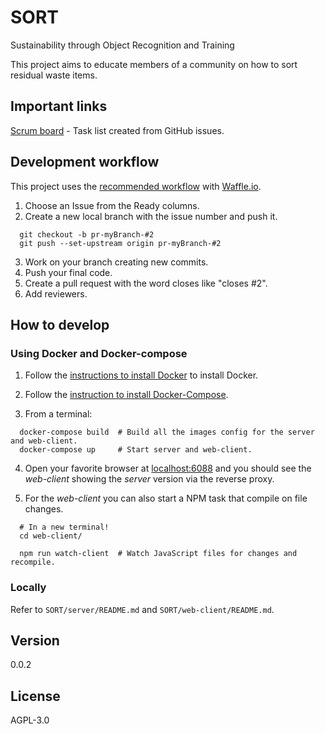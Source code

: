 # SORT
Sustainability through Object Recognition and Training

This project aims to educate members of a community on how to sort residual waste items.

## Important links
[Scrum board](https://waffle.io/SORT-ETS/SORT) - Task list created from GitHub issues.

## Development workflow
This project uses the [recommended workflow](https://github.com/waffleio/waffle.io/wiki/Recommended-Workflow-Using-Pull-Requests-&-Automatic-Work-Tracking) with [Waffle.io](https://waffle.io/SORT-ETS/SORT).

1. Choose an Issue from the Ready columns.
2. Create a new local branch with the issue number and push it.

  ```
  	git checkout -b pr-myBranch-#2
  	git push --set-upstream origin pr-myBranch-#2
  ```
3. Work on your branch creating new commits.
4. Push your final code.
5. Create a pull request with the word closes like "closes #2".
6. Add reviewers.

## How to develop

### Using Docker and Docker-compose

1. Follow the [instructions to install Docker](https://docs.docker.com/engine/installation/) to install Docker.

2. Follow the [instruction to install Docker-Compose](https://docs.docker.com/compose/install/).

3. From a terminal:

```shell
  docker-compose build  # Build all the images config for the server and web-client.
  docker-compose up     # Start server and web-client.
```

4. Open your favorite browser at [localhost:6088](localhost:6088) and you should see the _web-client_ showing the _server_ version via the reverse proxy.

5. For the _web-client_ you can also start a NPM task that compile on file changes.

```shell
  # In a new terminal!
  cd web-client/

  npm run watch-client  # Watch JavaScript files for changes and recompile.
```

### Locally

Refer to `SORT/server/README.md` and `SORT/web-client/README.md`.

## Version
0.0.2

## License
AGPL-3.0
